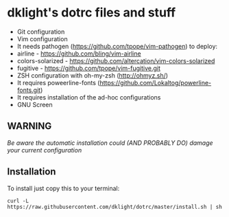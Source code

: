 dklight's dotrc files and stuff
===============================

 * Git configuration
 * Vim configuration
  * It needs pathogen (https://github.com/tpope/vim-pathogen) to deploy:
   * airline - https://github.com/bling/vim-airline
   * colors-solarized - https://github.com/altercation/vim-colors-solarized
   * fugitive - https://github.com/tpope/vim-fugitive.git
 * ZSH configuration with oh-my-zsh (http://ohmyz.sh/)
  * It requires poweerline-fonts (https://github.com/Lokaltog/powerline-fonts.git)
  * It requires installation of the ad-hoc configurations
 * GNU Screen

WARNING
-------
*Be aware the automatic installation could (AND PROBABLY DO) damage your current configuration*

Installation
------------

To install just copy this to your terminal:

    curl -L https://raw.githubusercontent.com/dklight/dotrc/master/install.sh | sh
